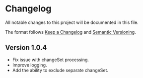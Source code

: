 # Changelog

All notable changes to this project will be documented in this file.

The format follows [Keep a Changelog](https://keepachangelog.com/en/1.0.0/)
and [Semantic Versioning](https://semver.org/).

## Version 1.0.4

- Fix issue with changeSet processing.
- Improve logging.
- Add the ability to exclude separate changeSet.
